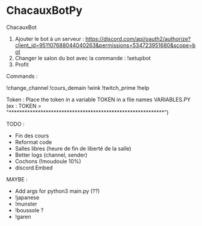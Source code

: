 # ChacauxBotPy
 ChacauxBot


1) Ajouter le bot à un serveur  : https://discord.com/api/oauth2/authorize?client_id=951107688044040263&permissions=534723951680&scope=bot
2) Changer le salon du bot avec la commande : !setupbot
3) Profit


Commands : 

!change_channel
!cours_demain
!wink
!twitch_prime
!help


Token : 
Place the token in a variable TOKEN in a file names VARIABLES.PY (ex : TOKEN = "***********************************************************")


TODO :
- Fin des cours 
- Reformat code 
- Salles libres (heure de fin de liberté de la salle)
- Better logs (channel, sender)
- Cochons (!moudoule 10%)
- discord.Embed

MAYBE : 
- Add args for python3 main.py (??)
- !japanese
- !munster
- !boussole ?
- !garen 